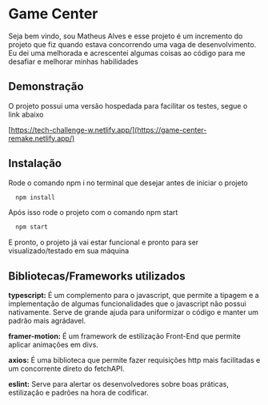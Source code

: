 
# Game Center 

Seja bem vindo, sou Matheus Alves e esse projeto é um incremento do projeto que fiz quando estava concorrendo uma vaga de desenvolvimento. Eu dei uma melhorada e acrescentei algumas coisas ao código para me desafiar e melhorar minhas habilidades




## Demonstração

O projeto possui uma versão hospedada para facilitar os testes, segue o link abaixo

[https://tech-challenge-w.netlify.app/](https://game-center-remake.netlify.app/)




## Instalação

Rode o comando npm i no terminal que desejar antes de iniciar o projeto

```bash
  npm install
```

Após isso rode o projeto com o comando npm start

```bash
  npm start
```

E pronto, o projeto já vai estar funcional e pronto para ser visualizado/testado em sua máquina
    
## Bibliotecas/Frameworks utilizados

**typescript:** É um complemento para o javascript, que permite a tipagem e a implementação de algumas funcionalidades que o javascript não possui nativamente. Serve de grande ajuda para uniformizar o código e manter um padrão mais agrádavel.

**framer-motion:** É um framework de estilização Front-End que permite aplicar animações em divs.

**axios:** É uma biblioteca que permite fazer requisições http mais facilitadas e um concorrente direto do fetchAPI.

**eslint:** Serve para alertar os desenvolvedores sobre boas práticas, estilização e padrões na hora de codificar.


